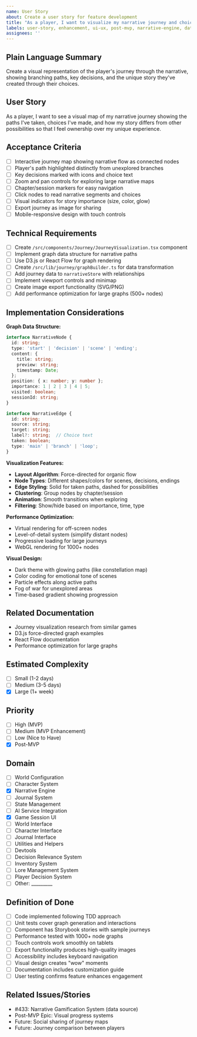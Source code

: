 ```yaml
---
name: User Story
about: Create a user story for feature development
title: "As a player, I want to visualize my narrative journey and choices so that I can see my story's unique path"
labels: user-story, enhancement, ui-ux, post-mvp, narrative-engine, data-visualization
assignees: ''
---
```


## Plain Language Summary
Create a visual representation of the player's journey through the narrative, showing branching paths, key decisions, and the unique story they've created through their choices.

## User Story
As a player, I want to see a visual map of my narrative journey showing the paths I've taken, choices I've made, and how my story differs from other possibilities so that I feel ownership over my unique experience.

## Acceptance Criteria
- [ ] Interactive journey map showing narrative flow as connected nodes
- [ ] Player's path highlighted distinctly from unexplored branches
- [ ] Key decisions marked with icons and choice text
- [ ] Zoom and pan controls for exploring large narrative maps
- [ ] Chapter/session markers for easy navigation
- [ ] Click nodes to read narrative segments and choices
- [ ] Visual indicators for story importance (size, color, glow)
- [ ] Export journey as image for sharing
- [ ] Mobile-responsive design with touch controls

## Technical Requirements
- [ ] Create `/src/components/Journey/JourneyVisualization.tsx` component
- [ ] Implement graph data structure for narrative paths
- [ ] Use D3.js or React Flow for graph rendering
- [ ] Create `/src/lib/journey/graphBuilder.ts` for data transformation
- [ ] Add journey data to `narrativeStore` with relationships
- [ ] Implement viewport controls and minimap
- [ ] Create image export functionality (SVG/PNG)
- [ ] Add performance optimization for large graphs (500+ nodes)

## Implementation Considerations
**Graph Data Structure:**
```typescript
interface NarrativeNode {
  id: string;
  type: 'start' | 'decision' | 'scene' | 'ending';
  content: {
    title: string;
    preview: string;
    timestamp: Date;
  };
  position: { x: number; y: number };
  importance: 1 | 2 | 3 | 4 | 5;
  visited: boolean;
  sessionId: string;
}

interface NarrativeEdge {
  id: string;
  source: string;
  target: string;
  label?: string;  // Choice text
  taken: boolean;
  type: 'main' | 'branch' | 'loop';
}
```

**Visualization Features:**
- **Layout Algorithm**: Force-directed for organic flow
- **Node Types**: Different shapes/colors for scenes, decisions, endings
- **Edge Styling**: Solid for taken paths, dashed for possibilities
- **Clustering**: Group nodes by chapter/session
- **Animation**: Smooth transitions when exploring
- **Filtering**: Show/hide based on importance, time, type

**Performance Optimization:**
- Virtual rendering for off-screen nodes
- Level-of-detail system (simplify distant nodes)
- Progressive loading for large journeys
- WebGL rendering for 1000+ nodes

**Visual Design:**
- Dark theme with glowing paths (like constellation map)
- Color coding for emotional tone of scenes
- Particle effects along active paths
- Fog of war for unexplored areas
- Time-based gradient showing progression

## Related Documentation
- Journey visualization research from similar games
- D3.js force-directed graph examples
- React Flow documentation
- Performance optimization for large graphs

## Estimated Complexity
- [ ] Small (1-2 days)
- [ ] Medium (3-5 days)
- [x] Large (1+ week)

## Priority
- [ ] High (MVP)
- [ ] Medium (MVP Enhancement)
- [ ] Low (Nice to Have)
- [x] Post-MVP

## Domain
- [ ] World Configuration
- [ ] Character System
- [x] Narrative Engine
- [ ] Journal System
- [ ] State Management
- [ ] AI Service Integration
- [x] Game Session UI
- [ ] World Interface
- [ ] Character Interface
- [ ] Journal Interface
- [ ] Utilities and Helpers
- [ ] Devtools
- [ ] Decision Relevance System
- [ ] Inventory System
- [ ] Lore Management System
- [ ] Player Decision System
- [ ] Other: _________

## Definition of Done
- [ ] Code implemented following TDD approach
- [ ] Unit tests cover graph generation and interactions
- [ ] Component has Storybook stories with sample journeys
- [ ] Performance tested with 1000+ node graphs
- [ ] Touch controls work smoothly on tablets
- [ ] Export functionality produces high-quality images
- [ ] Accessibility includes keyboard navigation
- [ ] Visual design creates "wow" moments
- [ ] Documentation includes customization guide
- [ ] User testing confirms feature enhances engagement

## Related Issues/Stories
- #433: Narrative Gamification System (data source)
- Post-MVP Epic: Visual progress systems
- Future: Social sharing of journey maps
- Future: Journey comparison between players